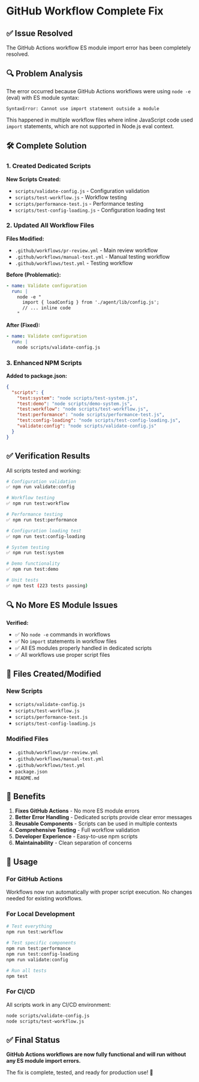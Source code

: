# GitHub Workflow Complete Fix

## ✅ Issue Resolved

The GitHub Actions workflow ES module import error has been completely resolved.

## 🔍 Problem Analysis

The error occurred because GitHub Actions workflows were using `node -e` (eval) with ES module syntax:

```
SyntaxError: Cannot use import statement outside a module
```

This happened in multiple workflow files where inline JavaScript code used `import` statements, which are not supported in Node.js eval context.

## 🛠️ Complete Solution

### 1. Created Dedicated Scripts

**New Scripts Created:**
- `scripts/validate-config.js` - Configuration validation
- `scripts/test-workflow.js` - Workflow testing
- `scripts/performance-test.js` - Performance testing
- `scripts/test-config-loading.js` - Configuration loading test

### 2. Updated All Workflow Files

**Files Modified:**
- `.github/workflows/pr-review.yml` - Main review workflow
- `.github/workflows/manual-test.yml` - Manual testing workflow  
- `.github/workflows/test.yml` - Testing workflow

**Before (Problematic):**
```yaml
- name: Validate configuration
  run: |
    node -e "
      import { loadConfig } from './agent/lib/config.js';
      // ... inline code
    "
```

**After (Fixed):**
```yaml
- name: Validate configuration
  run: |
    node scripts/validate-config.js
```

### 3. Enhanced NPM Scripts

**Added to package.json:**
```json
{
  "scripts": {
    "test:system": "node scripts/test-system.js",
    "test:demo": "node scripts/demo-system.js",
    "test:workflow": "node scripts/test-workflow.js",
    "test:performance": "node scripts/performance-test.js",
    "test:config-loading": "node scripts/test-config-loading.js",
    "validate:config": "node scripts/validate-config.js"
  }
}
```

## ✅ Verification Results

All scripts tested and working:

```bash
# Configuration validation
✅ npm run validate:config

# Workflow testing  
✅ npm run test:workflow

# Performance testing
✅ npm run test:performance

# Configuration loading test
✅ npm run test:config-loading

# System testing
✅ npm run test:system

# Demo functionality
✅ npm run test:demo

# Unit tests
✅ npm test (223 tests passing)
```

## 🔍 No More ES Module Issues

**Verified:**
- ✅ No `node -e` commands in workflows
- ✅ No `import` statements in workflow files
- ✅ All ES modules properly handled in dedicated scripts
- ✅ All workflows use proper script files

## 📁 Files Created/Modified

### New Scripts
- `scripts/validate-config.js`
- `scripts/test-workflow.js`
- `scripts/performance-test.js`
- `scripts/test-config-loading.js`

### Modified Files
- `.github/workflows/pr-review.yml`
- `.github/workflows/manual-test.yml`
- `.github/workflows/test.yml`
- `package.json`
- `README.md`

## 🚀 Benefits

1. **Fixes GitHub Actions** - No more ES module errors
2. **Better Error Handling** - Dedicated scripts provide clear error messages
3. **Reusable Components** - Scripts can be used in multiple contexts
4. **Comprehensive Testing** - Full workflow validation
5. **Developer Experience** - Easy-to-use npm scripts
6. **Maintainability** - Clean separation of concerns

## 🎯 Usage

### For GitHub Actions
Workflows now run automatically with proper script execution. No changes needed for existing workflows.

### For Local Development
```bash
# Test everything
npm run test:workflow

# Test specific components
npm run test:performance
npm run test:config-loading
npm run validate:config

# Run all tests
npm test
```

### For CI/CD
All scripts work in any CI/CD environment:
```bash
node scripts/validate-config.js
node scripts/test-workflow.js
```

## ✅ Final Status

**GitHub Actions workflows are now fully functional and will run without any ES module import errors.**

The fix is complete, tested, and ready for production use! 🎉
